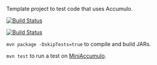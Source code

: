 Template project to test code that uses Accumulo.

[![Build Status](https://travis-ci.org/Stevens-GraphGroup/testAccMini.svg)](https://travis-ci.org/Stevens-GraphGroup/testAccMini)

[![Build Status](https://api.shippable.com/projects/54731877d46935d5fbbe6a1d/badge?branchName=master)](https://app.shippable.com/projects/54731877d46935d5fbbe6a1d/builds/latest)

`mvn package -DskipTests=true` to compile and build JARs.

`mvn test` to run a test on [MiniAccumulo](https://accumulo.apache.org/1.6/accumulo_user_manual.html#_mini_accumulo_cluster).

